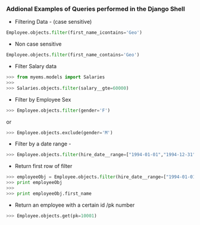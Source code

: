 ### Addional Examples of Queries performed in the Django Shell 

* Filtering Data - (case sensitive)
```python
Employee.objects.filter(first_name_icontains='Geo')
```

* Non case sensitive
```python
Employee.objects.filter(first_name_contains='Geo')
```

* Filter Salary data
```python
>>> from myems.models import Salaries
>>>
>>> Salaries.objects.filter(salary__gte=60000)
```

* Filter by Employee Sex
```python
>>> Employee.objects.filter(gender='F')
```
or 

```python
>>> Employee.objects.exclude(gender='M')
```

* Filter by a date range - 
```python
>>> Employee.objects.filter(hire_date__range=["1994-01-01","1994-12-31"])
```

* Return first row of filter

```python
>>> employeeObj = Employee.objects.filter(hire_date__range=["1994-01-01","1994-12-31"]).first()
>>> print employeeObj
>>>
>>> print employeeObj.first_name
```

* Return an employee with a certain id /pk number

```python
>>> Employee.objects.get(pk=10001)
```
